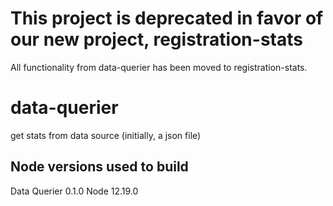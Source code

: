 # This project is deprecated in favor of our new project, registration-stats
All functionality from data-querier has been moved to registration-stats.

# data-querier
get stats from data source (initially, a json file)

## Node versions used to build
Data Querier 0.1.0 Node 12.19.0
